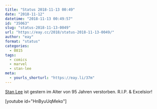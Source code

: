 ```yaml
---
title: "Status 2018-11-13 00:49"
date: "2018-11-12"
datetime: "2018-11-13 00:49:57"
id: "35063"
slug: "status-2018-11-13-0049"
url: "https://eay.cc/2018/status-2018-11-13-0049/"
author: "eay"
format: "status"
categories:
  - 0815
tags:
  - comics
  - marvel
  - stan-lee
meta:
  - yourls_shorturl: "https://eay.li/37m"
---
```


[Stan Lee](https://en.wikipedia.org/wiki/Stan_Lee) ist gestern im Alter von 95 Jahren verstorben. R.I.P. & Excelsior!

\[youtube id="HnByuUqMeko"\]
